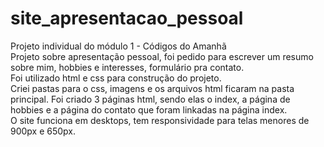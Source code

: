 # site_apresentacao_pessoal
Projeto individual do módulo 1 - Códigos do Amanhã <br>
Projeto sobre apresentação pessoal, foi pedido para escrever um resumo sobre mim, hobbies e interesses, formulário pra contato.<br> 
Foi utilizado html e css para construção do projeto.<br>
Criei pastas para o css, imagens e os arquivos html ficaram na pasta principal. Foi criado 3 páginas html, sendo elas o index, a página de hobbies e a página do contato que foram linkadas na página index.<br>
O site funciona em desktops, tem responsividade para telas menores de 900px e 650px.
